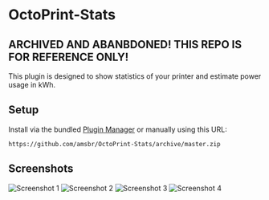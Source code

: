 # OctoPrint-Stats
## ARCHIVED AND ABANBDONED! THIS REPO IS FOR REFERENCE ONLY!

This plugin is designed to show statistics of your printer and estimate power usage in kWh.

## Setup

Install via the bundled [Plugin Manager](https://github.com/foosel/OctoPrint/wiki/Plugin:-Plugin-Manager)
or manually using this URL:

    https://github.com/amsbr/OctoPrint-Stats/archive/master.zip

## Screenshots

![Screenshot 1](https://github.com/amsbr/OctoPrint-Stats/raw/master/extras/img1.png)
![Screenshot 2](https://github.com/amsbr/OctoPrint-Stats/raw/master/extras/img2.png)
![Screenshot 3](https://github.com/amsbr/OctoPrint-Stats/raw/master/extras/img3.png)
![Screenshot 4](https://github.com/amsbr/OctoPrint-Stats/raw/master/extras/img4.png)
